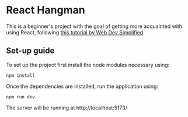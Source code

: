 # React Hangman

This is a beginner's project with the goal of getting more acquainted with using React, following [this tutorial by Web Dev Simplified](https://www.youtube.com/watch?v=-ONUyenGnWw)

## Set-up guide

To set up the project first install the node modules necessary using:
```
npm install
```

Once the dependencies are installed, run the application using:
```
npm run dev
```

The server will be running at http://localhost:5173/

